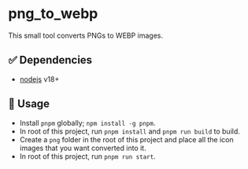 # png_to_webp

This small tool converts PNGs to WEBP images.

## ✅ Dependencies

- [nodejs](https://nodejs.org/en) v18+


## 👀 Usage

- Install `pnpm` globally; `npm install -g pnpm`.
- In root of this project, run `pnpm install` and `pnpm run build` to build.
- Create a `png` folder in the root of this project and place all the icon images that you want converted into it.
- In root of this project, run `pnpm run start`.
